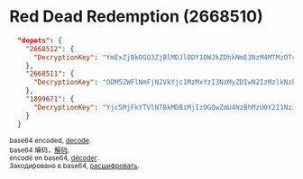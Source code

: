 # Red Dead Redemption (2668510)

```json
  "depots": {
    "2668512": {
      "DecryptionKey": "YmExZjBkOGQ3ZjBlMDJlODY1OWJkZDhkNmE3NzM4MTMzOTc0OTQxZDJkYTk4NDVhZTU5YTRmMGZhNDU2ZDgwMQ=="
    },
    "2668511": {
      "DecryptionKey": "ODM5ZWFlNmFjN2VkYjc1MzMxYzI3NzMyZDIwN2IzMzlkNzhkYjJmMmJkNjM0OTg5YjA4YmQ2MDJhNGM1OTgzYg=="
    },
    "1899671": {
      "DecryptionKey": "Yjc5MjFkYTVlNTBkMDBiMjIzOGQwZmU4NzBhMzU0Y2I1NzJiYzVkMzk3OTU1ZmVmMDJhNDM5MTAzZjYyODI3Yg=="
    }
  }
```
<sub>base64 encoded, <a href=https://emn178.github.io/online-tools/base64_decode.html>decode</a>.</sub> <br>
<sub>base64 编码，<a href=https://emn178.github.io/online-tools/base64_decode.html>解码</a>.</sub>  <br>
<sub>encodé en base64, <a href=https://emn178.github.io/online-tools/base64_decode.html>décoder</a>.</sub>  <br>
<sub>Закодировано в base64, <a href=https://emn178.github.io/online-tools/base64_decode.html>расшифровать</a>.</sub>
